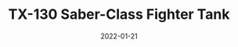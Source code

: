 ---
title: "TX-130 Saber-Class Fighter Tank"
date: "2022-01-21"
cover_img: "https://lh3.googleusercontent.com/YWAhrKlEk7_he94hTSfuYsEv-wKySRVVYd68gpxU58gUL_zyCGgX_kQcNO-Ogd_h6PVJLx3O0ef8tpo_WfXC6lmizfKrJnhXv1H81J_2zQZfshh8hkjqn3xHOalR9IPIgI2tx_HX-w=w2400"
img1: "https://lh3.googleusercontent.com/8Lq0pRdCpAVk8dbskqJuwei0j5JrCdi_8TAWhVR0botKSfDz2KfFpD58tBm2qGtT2HX_xvkSUyBDNSpZU_2KvxltVUSxzWRtZPe8uc6DltWX5A-sfgAiatEGqsRs9KtRPg2M8jnyow=w2400"
img2: "https://lh3.googleusercontent.com/4Rg84e2FoQEK4aWSSGwNryizVo2qNX8juxyIrkK88FTkgBDu_Rk9sXW8p9eCuiSIkCWTDtyLqcSsbjX-C4a4TlbVYtX5hKMDj1wljhvZpE-nC4WNF7sNIe92Igte-GOWDGqzTK52sg=w2400"
img3: "https://lh3.googleusercontent.com/APQz3cQSCucV97z2qKDLo0T8bS6v5WZKVDBphV_crQUpWPQXPFUxYpDdbBldLfKmVyVe4u8UhH-I7vz96vlPZYzNFyHKm4uM4CjdktsMo8qPXP1sGBJI4Knmtiq5VvGzbBgyl9UFDA=w2400"
img4: "https://lh3.googleusercontent.com/GAUJ2QqH3WUBMUZxaGNvx_A7GOKJ3GCNZRD451NvT0YP2a-sJMD_8Tq0j4hHOhzVVUNn3TXmBMJhnkvizLaDSugQCJHYCb07xEfyj6Fj8QJKT8ng97p_zfKxCWKjQ1Q38FVIXQHOGg=w2400"
img5: "https://lh3.googleusercontent.com/v1T13gDpcTUcW6KB7PXhWgV93XGidHZNQMGIJCsxwm5knbORld0vWcf8jEExf4gUGfnZNKe6jWZqC8J1MbCABEB9uOYk0ex1WiHLW1wnroz-TEqPWjAsDzVZu2OjNho_ChkuNKPfUg=w2400"
---